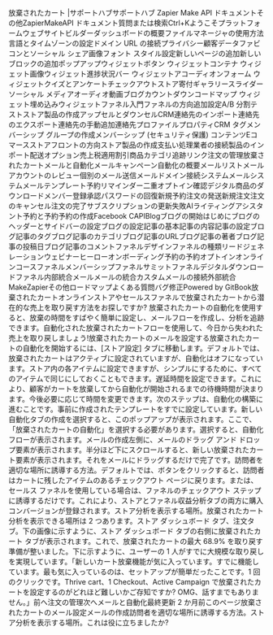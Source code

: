 放棄されたカート |サポートハブサポートハブ Zapier Make API ドキュメントその他ZapierMakeAPI ドキュメント質問または検索Ctrl+Kようこそプラットフォームウェブサイトビルダーダッシュボードの概要ファイルマネージャの使用方法言語とタイムゾーンの設定ドメイン URL の接続プライバシー顧客データファビコンとソーシャル シェア画像フォント スタイル設定新しいページの追加新しいブロックの追加ポップアップウィジェットボタン ウィジェットコンテナ ウィジェット画像ウィジェット進捗状況バー ウィジェットアコーディオンフォーム ウィジェットクイズとアンケートチェックアウトストア寄付ギャラリースライダーソーシャル メディアオーディオ動画ブログカウントダウンコードマップ ウィジェット埋め込みウィジェットファネル入門ファネルの方向追加設定A/B 分割テストストア製品の作成アップセルとダウンセルCRM連絡先のインポート連絡先のエクスポート連絡先の手動追加連絡先プロファイルプロパティCRM タグメンバーシップ グループの作成メンバーシップ (セキュリティ保護) コンテンツEコマースストアフロントの方向ストア製品の作成支払い処理業者の接続製品のインポート配送オプション売上税適用割引商品カテゴリ追跡リンク注文の管理放棄されたカートメールと自動化メールキャンペーン自動化の概要メールリストメールアカウントのレビュー個別のメール送信メールドメイン接続システムメールシステムメールテンプレート予約リマインダー二重オプトイン確認デジタル商品のダウンロードメンバー登録承認パスワードの回復新規予約注文の発送新規注文注文のキャンセル注文の完了サブスクリプションの更新失敗AIライティングアシスタント予約と予約予約の作成Facebook CAPIBlogブログの開始はじめにブログのヘッダーとサイドバーの設定ブログの設定記事の基本記事の内容記事の設定ブログ記事のタグブログ記事のカテゴリブログ記事のURLブログ記事の著者ブログ記事の投稿日ブログ記事のコメントファネルデザインファネルの種類リードジェネレーションウェビナーヒーローオンボーディング予約の予約オプトインオンラインコースファネルメンバーシップファネルサミットファネルデジタルダウンロードファネル内部統合メールメールの統合カスタムメールの接続外部統合MakeZapierその他ロードマップよくある質問バグ修正Powered by GitBook放棄されたカートオンラインストアやセールスファネルで放棄されたカートから潜在的な売上を取り戻す方法をお探しですか? 放棄されたカートの自動化を使用すると、放棄の時間をすばやく簡単に設定し、メールフローを作成し、分析を追跡できます。自動化された放棄されたカートフローを使用して、今日から失われた売上を取り戻しましょう!放棄されたカートのメールを設定する放棄されたカートの自動化を開始するには、[ストア設定] タブに移動します。デフォルトでは、放棄されたカートはアクティブに設定されていますが、自動化はオフになっています。ストア内の各アイテムに設定できますが、シンプルにするために、すべてのアイテムで同じにしておくこともできます。遅延時間を設定できます。これにより、顧客がカートを放棄してから自動化が開始されるまでの待機時間が決まります。今後必要に応じて時間を変更できます。次のステップは、自動化の構築に進むことです。事前に作成されたテンプレートをすでに設定しています。新しい自動化タブの作成を選択すると、このポップアップが表示されます。ここで、「放棄されたカートの自動化」を選択する必要があります。選択すると、自動化フローが表示されます。メールの作成左側に、メールのドラッグ アンド ドロップ要素が表示されます。半分ほど下にスクロールすると、新しい放棄されたカート要素が表示されます。それをメールにドラッグするだけで完了です。訪問者を適切な場所に誘導する方法。デフォルトでは、ボタンをクリックすると、訪問者はカートに残したアイテムのあるチェックアウト ページに戻ります。または、セールス ファネルを使用している場合は、ファネルのチェックアウト ステップに誘導するだけです。これにより、ストアとファネル収益分析タブの両方に購入コンバージョンが登録されます。ストア分析を表示する場所。放棄されたカート分析を表示できる場所は 2 つあります。ストア ダッシュボード タブ、注文タブ。下の画像に示すように、ストア ダッシュボード タブの右側に放棄されたカート タブが表示されます。これで、放棄されたカートの最大 68.9% を取り戻す準備が整いました。下に示すように、ユーザーの 1 人がすでに大規模な取り戻しを実現しています。「新しいカート放棄機能が気に入っています。すでに機能しています。最も気に入っているのは、セットアップが簡単だったことです。1 回のクリックです。Thrive cart、1 Checkout、Active Campaign で放棄されたカートを設定するのがどれほど難しいかご存知ですか? OMG、話すまでもありません。」前へ注文の管理次へメールと自動化最終更新 2 か月前このページ放棄されたカートのメール設定メールの作成訪問者を適切な場所に誘導する方法。ストア分析を表示する場所。これは役に立ちましたか?